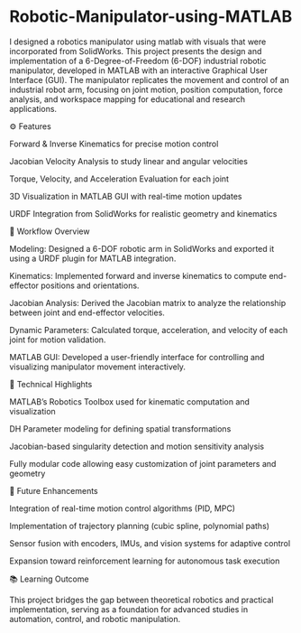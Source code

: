 # Robotic-Manipulator-using-MATLAB

I designed a robotics manipulator using matlab with visuals that were incorporated from SolidWorks.
This project presents the design and implementation of a 6-Degree-of-Freedom (6-DOF) industrial robotic manipulator, developed in MATLAB with an interactive Graphical User Interface (GUI). The manipulator replicates the movement and control of an industrial robot arm, focusing on joint motion, position computation, force analysis, and workspace mapping for educational and research applications.

⚙️ Features

Forward & Inverse Kinematics for precise motion control

Jacobian Velocity Analysis to study linear and angular velocities

Torque, Velocity, and Acceleration Evaluation for each joint

3D Visualization in MATLAB GUI with real-time motion updates

URDF Integration from SolidWorks for realistic geometry and kinematics

🧠 Workflow Overview

Modeling: Designed a 6-DOF robotic arm in SolidWorks and exported it using a URDF plugin for MATLAB integration.

Kinematics: Implemented forward and inverse kinematics to compute end-effector positions and orientations.

Jacobian Analysis: Derived the Jacobian matrix to analyze the relationship between joint and end-effector velocities.

Dynamic Parameters: Calculated torque, acceleration, and velocity of each joint for motion validation.

MATLAB GUI: Developed a user-friendly interface for controlling and visualizing manipulator movement interactively.

🧩 Technical Highlights

MATLAB’s Robotics Toolbox used for kinematic computation and visualization

DH Parameter modeling for defining spatial transformations

Jacobian-based singularity detection and motion sensitivity analysis

Fully modular code allowing easy customization of joint parameters and geometry

🚀 Future Enhancements

Integration of real-time motion control algorithms (PID, MPC)

Implementation of trajectory planning (cubic spline, polynomial paths)

Sensor fusion with encoders, IMUs, and vision systems for adaptive control

Expansion toward reinforcement learning for autonomous task execution

📚 Learning Outcome

This project bridges the gap between theoretical robotics and practical implementation, serving as a foundation for advanced studies in automation, control, and robotic manipulation.

